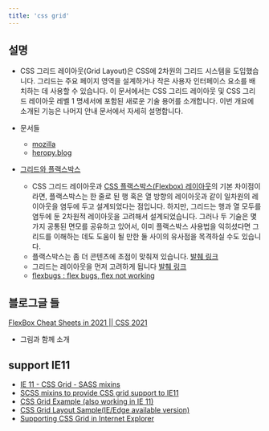 ```yaml
---
title: 'css grid'
---
```


## 설명

-   CSS 그리드 레이아웃(Grid Layout)은 CSS에 2차원의 그리드 시스템을 도입했습니다. 그리드는 주요 페이지 영역을 설계하거나 작은 사용자 인터페이스 요소를 배치하는 데 사용할 수 있습니다. 이 문서에서는 CSS 그리드 레이아웃 및 CSS 그리드 레이아웃 레벨 1 명세서에 포함된 새로운 기술 용어를 소개합니다. 이번 개요에 소개된 기능은 나머지 안내 문서에서 자세히 설명합니다.
-   문서들

    -   [mozilla](https://developer.mozilla.org/ko/docs/Web/CSS/CSS_Grid_Layout/Basic_concepts_of_grid_layout)
    -   [heropy.blog](https://heropy.blog/2019/08/17/css-grid/)

-   [그리드와 플랙스박스](https://developer.mozilla.org/ko/docs/Web/CSS/CSS_Grid_Layout/Relationship_of_grid_layout)
    -   CSS 그리드 레이아웃과 [CSS 플랙스박스(Flexbox) 레이아웃](https://developer.mozilla.org/ko/docs/Web/CSS/CSS_Flexible_Box_Layout/Flexbox%EC%9D%98_%EA%B8%B0%EB%B3%B8_%EA%B0%9C%EB%85%90)의 기본 차이점이라면, 플랙스박스는 한 줄로 된 행 혹은 열 방향의 레이아웃과 같이 일차원의 레이아웃을 염두에 두고 설계되었다는 점입니다. 하지만, 그리드는 행과 열 모두를 염두에 둔 2차원적 레이아웃을 고려해서 설계되었습니다. 그러나 두 기술은 몇 가지 공통된 면모를 공유하고 있어서, 이미 플랙스박스 사용법을 익히셨다면 그리드를 이해하는 데도 도움이 될 만한 둘 사이의 유사점을 목격하실 수도 있습니다.
    -   플랙스박스는 좀 더 콘텐츠에 초점이 맞춰져 있습니다. [발췌 링크](https://developer.mozilla.org/ko/docs/Web/CSS/CSS_Grid_Layout/Relationship_of_grid_layout)
    -   그리드는 레이아웃을 먼저 고려하게 됩니다 [발췌 링크](https://developer.mozilla.org/ko/docs/Web/CSS/CSS_Grid_Layout/Relationship_of_grid_layout)
    -   [flexbugs : flex bugs, flex not working](https://github.com/philipwalton/flexbugs)

## 블로그글 들

[FlexBox Cheat Sheets in 2021 || CSS 2021](https://dev.to/joyshaheb/flexbox-cheat-sheets-in-2021-css-2021-3edl?fbclid=IwAR3xlDdVqtHRkdvTPY4wemNYWrSAmdXmww-aquYRHVkQQXA56u2bOIrI968)

-   그림과 함께 소개

## support IE11

-   [IE 11 - CSS Grid - SASS mixins](https://gist.github.com/jpblancoder/5e10509bd65da13ad5130bf96c474e6b)
-   [SCSS mixins to provide CSS grid support to IE11](https://gist.github.com/jamesgfc/8a96dc960bc34a48eb02a5bbe559f641)
-   [CSS Grid Example (also working in IE 11)](https://codepen.io/lampi84/pen/MoMOPd)
-   [CSS Grid Layout Sample(IE/Edge available version)](https://codepen.io/t_morinaga/pen/RVVKLN)
-   [Supporting CSS Grid in Internet Explorer](https://medium.com/@elad/supporting-css-grid-in-internet-explorer-b38669e75d66)
